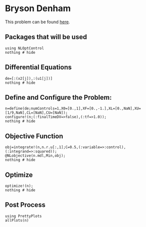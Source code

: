 # Bryson Denham

This problem can be found [here](http://www.gpops2.com/Examples/Bryson-Denham.html).

## Packages that will be used
```@example BrysonDenham
using NLOptControl
nothing # hide
```

## Differential Equations
```@example BrysonDenham
de=[:(x2[j]),:(u1[j])]
nothing # hide
```

## Define and Configure the Problem:
```@example BrysonDenham
n=define(de;numControls=1,X0=[0.,1],XF=[0.,-1.],XL=[0.,NaN],XU=[1/9,NaN],CL=[NaN],CU=[NaN]);
configure!(n;(:finalTimeDV=>false),(:tf=>1.0));
nothing # hide
```

## Objective Function
```@example BrysonDenham
obj=integrate!(n,n.r.u[:,1];C=0.5,(:variable=>:control),(:integrand=>:squared));
@NLobjective(n.mdl,Min,obj);
nothing # hide
```
## Optimize
```@example BrysonDenham
optimize!(n);
nothing # hide
```

## Post Process
```@example BrysonDenham
using PrettyPlots
allPlots(n)
```

